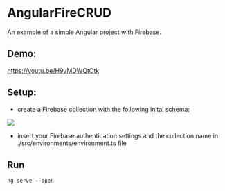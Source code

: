 # AngularFireCRUD
An example of a simple Angular project with Firebase.

## Demo:
https://youtu.be/H9yMDWQtOtk

## Setup:
+ create a Firebase collection with the following inital schema:

![](https://i.imgur.com/WJhkFTK.png"")

+ insert your Firebase authentication settings and the collection name in ./src/environments/environment.ts file

## Run
``ng serve --open``
